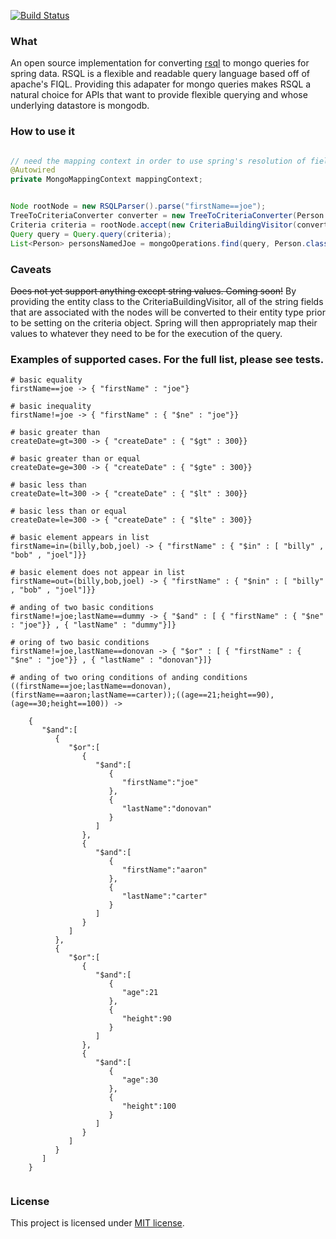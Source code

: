[![Build Status](https://travis-ci.org/RutledgePaulV/rsql-mongodb.svg)](https://travis-ci.org/RutledgePaulV/rsql-mongodb)

### What

An open source implementation for converting [rsql](https://github.com/jirutka/rsql-parser) to mongo queries for spring
data. RSQL is a flexible and readable query language based off of apache's FIQL. Providing this adapater for mongo queries
makes RSQL a natural choice for APIs that want to provide flexible querying and whose underlying datastore is mongodb.


### How to use it
```java

// need the mapping context in order to use spring's resolution of fields based on the incoming names
@Autowired
private MongoMappingContext mappingContext;


Node rootNode = new RSQLParser().parse("firstName==joe");
TreeToCriteriaConverter converter = new TreeToCriteriaConverter(Person.class, mappingContext);
Criteria criteria = rootNode.accept(new CriteriaBuildingVisitor(converter));
Query query = Query.query(criteria);
List<Person> personsNamedJoe = mongoOperations.find(query, Person.class);
```


### Caveats
~~Does not yet support anything except string values. Coming soon!~~
By providing the entity class to the CriteriaBuildingVisitor, all of the string fields
that are associated with the nodes will be converted to their entity type prior to be
setting on the criteria object. Spring will then appropriately map their values to whatever
they need to be for the execution of the query.


### Examples of supported cases. For the full list, please see tests.

```
# basic equality
firstName==joe -> { "firstName" : "joe"}

# basic inequality
firstName!=joe -> { "firstName" : { "$ne" : "joe"}}

# basic greater than
createDate=gt=300 -> { "createDate" : { "$gt" : 300}}

# basic greater than or equal
createDate=ge=300 -> { "createDate" : { "$gte" : 300}}

# basic less than
createDate=lt=300 -> { "createDate" : { "$lt" : 300}}

# basic less than or equal
createDate=le=300 -> { "createDate" : { "$lte" : 300}}

# basic element appears in list
firstName=in=(billy,bob,joel) -> { "firstName" : { "$in" : [ "billy" , "bob" , "joel"]}}

# basic element does not appear in list
firstName=out=(billy,bob,joel) -> { "firstName" : { "$nin" : [ "billy" , "bob" , "joel"]}}

# anding of two basic conditions
firstName!=joe;lastName==dummy -> { "$and" : [ { "firstName" : { "$ne" : "joe"}} , { "lastName" : "dummy"}]}

# oring of two basic conditions
firstName!=joe,lastName==donovan -> { "$or" : [ { "firstName" : { "$ne" : "joe"}} , { "lastName" : "donovan"}]}

# anding of two oring conditions of anding conditions
((firstName==joe;lastName==donovan),(firstName==aaron;lastName==carter));((age==21;height==90),(age==30;height==100)) -> 

    {
       "$and":[
          {
             "$or":[
                {
                   "$and":[
                      {
                         "firstName":"joe"
                      },
                      {
                         "lastName":"donovan"
                      }
                   ]
                },
                {
                   "$and":[
                      {
                         "firstName":"aaron"
                      },
                      {
                         "lastName":"carter"
                      }
                   ]
                }
             ]
          },
          {
             "$or":[
                {
                   "$and":[
                      {
                         "age":21
                      },
                      {
                         "height":90
                      }
                   ]
                },
                {
                   "$and":[
                      {
                         "age":30
                      },
                      {
                         "height":100
                      }
                   ]
                }
             ]
          }
       ]
    }
    
```


### License

This project is licensed under [MIT license](http://opensource.org/licenses/MIT).